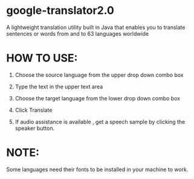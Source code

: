 google-translator2.0
================

A lightweight translation utility built in Java that enables you to translate sentences or words from and to 63 languages worldwide


HOW TO USE:
===========


1. Choose the source language from the upper drop down combo box

2. Type the text in the upper text area

3. Choose the target language from the lower drop down combo box

4. Click Translate

5. If audio assistance is available , get a speech sample by clicking the speaker button. 


NOTE:
=====


Some languages need their fonts to be installed in your machine to work.

